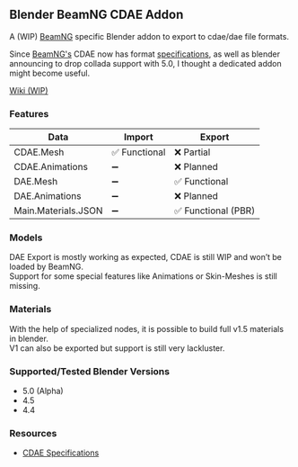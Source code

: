 ## Blender BeamNG CDAE Addon

A (WIP) [BeamNG](https://www.beamng.com/game/) specific Blender addon to export to cdae/dae file formats.

Since [BeamNG's](https://www.beamng.com/game/) CDAE now has format [specifications](https://documentation.beamng.com/modding/file_formats/cdae/), as well as blender announcing to drop collada support with 5.0, I thought a dedicated addon might become useful.

[Wiki (WIP)](https://github.com/Grille/Blender_BeamNG_CDAE/wiki)

### Features
| Data | Import | Export |
| --- | --- | --- |
| CDAE.Mesh | ✅ Functional | ❌ Partial |
| CDAE.Animations | ➖ | ❌ Planned |
| DAE.Mesh | ➖ | ✅ Functional |
| DAE.Animations | ➖ | ❌ Planned |
| Main.Materials.JSON | ➖ | ✅ Functional (PBR) |

### Models
DAE Export is mostly working as expected, CDAE is still WIP and won’t be loaded by BeamNG.\
Support for some special features like Animations or Skin-Meshes is still missing.

### Materials
With the help of specialized nodes, it is possible to build full v1.5 materials in blender.\
V1 can also be exported but support is still very lackluster.


### Supported/Tested Blender Versions
- 5.0 (Alpha)
- 4.5
- 4.4

### Resources
- [CDAE Specifications](https://documentation.beamng.com/modding/file_formats/cdae/)
